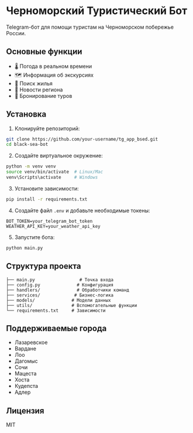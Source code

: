 # Черноморский Туристический Бот

Telegram-бот для помощи туристам на Черноморском побережье России.

## Основные функции

- 🌡 Погода в реальном времени
- 🗺 Информация об экскурсиях
- 🏨 Поиск жилья
- 📰 Новости региона
- 🎫 Бронирование туров

## Установка

1. Клонируйте репозиторий:
```bash
git clone https://github.com/your-username/tg_app_bsed.git
cd black-sea-bot
```

2. Создайте виртуальное окружение:
```bash
python -m venv venv
source venv/bin/activate  # Linux/Mac
venv\Scripts\activate     # Windows
```

3. Установите зависимости:
```bash
pip install -r requirements.txt
```

4. Создайте файл `.env` и добавьте необходимые токены:
```
BOT_TOKEN=your_telegram_bot_token
WEATHER_API_KEY=your_weather_api_key
```

5. Запустите бота:
```bash
python main.py
```

## Структура проекта

```
├── main.py                 # Точка входа
├── config.py              # Конфигурация
├── handlers/              # Обработчики команд
├── services/             # Бизнес-логика
├── models/              # Модели данных
├── utils/               # Вспомогательные функции
└── requirements.txt     # Зависимости
```

## Поддерживаемые города

- Лазаревское
- Вардане
- Лоо
- Дагомыс
- Сочи
- Мацеста
- Хоста
- Кудепста
- Адлер

## Лицензия


MIT 
